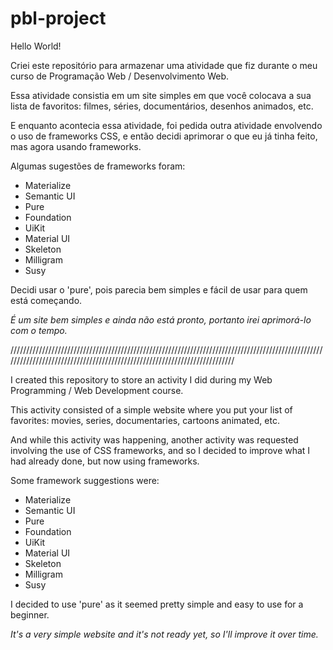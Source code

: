 # pbl-project

Hello World!

Criei este repositório para armazenar uma atividade que fiz durante o meu curso de Programação Web / Desenvolvimento Web. 

Essa atividade consistia em um site simples em que você colocava a sua lista de favoritos: filmes, séries, documentários, desenhos
animados, etc. 

E enquanto acontecia essa atividade, foi pedida outra atividade envolvendo o uso de frameworks CSS, e então decidi aprimorar o que eu
já tinha feito, mas agora usando frameworks.

Algumas sugestões de frameworks foram:

-  Materialize 
- Semantic UI
- Pure
- Foundation
- UiKit
- Material UI
- Skeleton
- Milligram
- Susy
 
Decidi usar o 'pure', pois parecia bem simples e fácil de usar para quem está começando.

*É um site bem simples e ainda não está pronto, portanto irei aprimorá-lo com o tempo.*

//////////////////////////////////////////////////////////////////////////////////////////////////////////////////////////////////////////////////////////////////////////

I created this repository to store an activity I did during my Web Programming / Web Development course.

This activity consisted of a simple website where you put your list of favorites: movies, series, documentaries, cartoons
animated, etc.

And while this activity was happening, another activity was requested involving the use of CSS frameworks, and so I decided to improve what I
had already done, but now using frameworks.

Some framework suggestions were:

-  Materialize 
- Semantic UI
- Pure
- Foundation
- UiKit
- Material UI
- Skeleton
- Milligram
- Susy

I decided to use 'pure' as it seemed pretty simple and easy to use for a beginner.

*It's a very simple website and it's not ready yet, so I'll improve it over time.*
